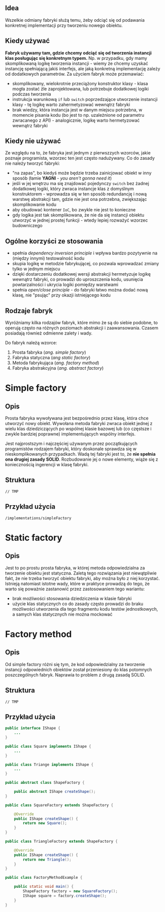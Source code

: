 ## Idea

Wszelkie odmiany fabryki służą temu, żeby odciąć się od podawania konkretnej implementacji przy tworzeniu nowego obiektu.

## Kiedy używać

**Fabryk używamy tam, gdzie chcemy odciąć się od tworzenia instancji klas posługując się konkretnym typem.** Np. w przypadku, gdy mamy skomplikowaną logikę tworzenia instancji - wiemy że chcemy uzyskać instancję spełniającą jakiś interfejs, ale jaką konkretną implementację zależy od dodatkowych parametrów. Za użyciem fabryk może przemawiać:

- skomplikowany, wielokrotnie przeciążony konstruktor klasy - klasa mogła zostać źle zaprojektowana, lub potrzebuje dodatkowej logiki podczas tworzenia
- instrukcja warunkową `if` lub `switch` poprzedzające utworzenie instancji klasy - tę logikę warto zahermetyzować wewnątrz fabryki
- brak wiedzy, która instancja jest w danym miejscu potrzebna, w momencie pisania kodu (bo jest to np. uzależnione od parametru zwracanego z API) - analogicznie, logikę warto hermetyzować wewnątrz fabryki

## Kiedy nie używać

Ze względu na to, że fabryka jest jednym z pierwszzych wzorców, jakie poznaje programista, wzorzec ten jest często nadużywany. Co do zasady nie należy tworzyć fabryki:

- "na zapas", bo kiedyś może będzie trzeba zainicjować obiekt w inny sposób (łamie **YAGNI** - *you aren't gonna need it*)
- jeśli w jej wnętrzu ma się znajdować pojedynczy `switch` bez żadnej dodatkowej logiki, który zwraca instancje klas z domyślnym konstruktorem - wprowadza się w ten sposób redundancję i nową warstwę abstrakcji tam, gdzie nie jest ona potrzebna, zwiększając skomplikowanie kodu
- aby obudować kontener `IoC`, bo zwykle nie jest to konieczne
- gdy logika jest tak skomplikowana, że nie da się instancji obiektu utworzyć w jednej prostej funkcji - wtedy lepiej rozważyć wzorzec budowniczego

## Ogólne korzyści ze stosowania

- spełnia *dependency inversion principle* i wpływa bardzo pozytywnie na (między innymi) testowalność kodu
- skupia logikę w metodzie fabrykującej, co pozwala wprowadzać zmiany tylko w jednym miejscu
- dzięki dostarczeniu dodatkowej wersji abstrakcji hermetyzuje logikę wewnątrz fabryki, co prowadzi do uproszczenia kodu, usunięcia powtarzalności i ukrycia logiki pomiędzy warstwami
- spełnia *open/close principle* - do fabryki łatwo można dodać nową klasę, nie "psując" przy okazji istniejącego kodu

## Rodzaje fabryk

Wyróżniamy kilka rodzajów fabryk, które mimo że są do siebie podobne, to operują często na różnych poziomach abstrakcji i zaawansowania. Czasem posiadają również odmienne zalety i wady.

Do fabryk należą wzorce:
1. Prosta fabryka (*ang. simple factory*)
2. Fabryka statyczna (*ang static factory*)
3. Metoda fabrykująca (*ang. factory method*)
4. Fabryka abstrakcyjna (*ang. abstract factory*)

# Simple factory

## Opis

Prosta fabryka wywoływana jest bezpośrednio przez klasę, która chce utworzyć nowy obiekt. Wywołana metoda fabryki zwraca obiekt jednej z wielu klas dziedziczących po wspólnej klasie bazowej lub (co częstsze i zwykle bardziej poprawne) implementujących wspólny interfejs.

Jest najprostszym i najczęściej używanym przez początkujących programistów rodzajem fabryki, który doskonale sprawdza się w nieskomplikowanych przypadkach. Wadą tej fabryki jest to, że **nie spełnia ona drugiej zasady SOLID**. Rozbudowanie jej o nowe elementy, wiąże się z koniecznością ingerencji w klasę fabryki.

## Struktura

    // TMP

## Przykład użycia

`/implementations/simpleFactory`

# Static factory

## Opis

Jest to po prostu prosta fabryka, w której metoda odpowiedzialna za tworzenie obiektu jest statyczna. Zaletą tego rozwiązania jest niewątpliwie fakt, że nie trzeba tworzyć obiektu fabryki, aby można było z niej korzystać. Istnieją natomiast istotne wady, które w praktyce prowadzą do tego, że warto się poważnie zastanowić przez zastosowaniem tego wariantu:

- brak możliwości stosowania dziedziczenia w klasie fabryki
- użycie klas statycznych co do zasady często prowadzi do braku możliwości utworzenia dla tego fragmentu kodu testów jednostkowych, a samych klas statycznych nie można mockować

# Factory method

## Opis

Od simple factory różni się tym, że kod odpowiedzialny za tworzenie instancji odpowiednich obiektów został przeniesiony do klas potomnych poszczególnych fabryk. Naprawia to problem z drugą zasadą SOLID.

## Struktura

    // TMP

## Przykład użycia

```java
public interface IShape {
    ...
}

public class Square implements IShape {
    ...
}

public class Triange implements IShape {
    ...
}

public abstract class ShapeFactory {

    public abstract IShape createShape();
}

public class SquareFactory extends ShapeFactory {

    @Override
    public IShape createShape() {
        return new Square();
    }
}

public class TriangleFactory extends ShapeFactory {

    @Override
    public IShape createShape() {
        return new Triangle();
    }
}

public class FactoryMethodExample {

    public static void main() {
        ShapeFactory factory = new SquareFactory();
        IShape square = factory.createShape();
    }
}
```

